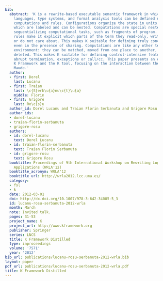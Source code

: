 ```yaml
---
bib:
  abstract: 'K is a rewrite-based executable semantic framework in which programming
    languages, type systems, and formal analysis tools can be defined using configurations,
    computations and rules. Configurations organize the state in units called cells,
    which are labeled and can be nested. Computations are special nested list structures
    sequentializing computational tasks, such as fragments of program. K (rewrite)
    rules make it explicit which parts of the term they read-only, write-only, read-write,
    or do not care about. This makes K suitable for defining truly concurrent languages
    even in the presence of sharing. Computations are like any other terms in a rewriting
    environment: they can be matched, moved from one place to another, modified, or
    deleted. This makes K suitable for defining control-intensive features such as
    abrupt termination, exceptions or call/cc. This paper presents an overview of
    K Framework and the K tool, focusing on the interaction between the K tool and
    Maude.'
  author:
  - first: Dorel
    last: Lucanu
  - first: Traian
    last: \c{S}erb\u{a}nu\c{t}\u{a}
    middle: Florin
  - first: Grigore
    last: Ro\c{s}u
  author_id: Dorel Lucanu and Traian Florin Serbanuta and Grigore Rosu
  author_ids:
  - dorel-lucanu
  - traian-florin-serbanuta
  - grigore-rosu
  authors:
  - id: dorel-lucanu
    text: Dorel Lucanu
  - id: traian-florin-serbanuta
    text: Traian Florin Serbanuta
  - id: grigore-rosu
    text: Grigore Rosu
  booktitle: Proceedings of 9th International Workshop on Rewriting Logic and its
    Applications (WRLA'12)
  booktitle_acronym: WRLA'12
  booktitle_url: http://wrla2012.lcc.uma.es/
  category:
  - fsl
  - k
  date: 2012-03-01
  doi: http://dx.doi.org/10.1007/978-3-642-34005-5_3
  id: lucanu-rosu-serbanuta-2012-wrla
  month: March
  note: Invited talk.
  pages: 31-53
  project_name: K
  project_url: http://www.kframework.org
  publisher: Springer
  series: LNCS
  title: K Framework Distilled
  type: inproceedings
  volume: '7571'
  year: '2012'
bib_url: publications/lucanu-rosu-serbanuta-2012-wrla.bib
layout: paper
pdf_url: publications/lucanu-rosu-serbanuta-2012-wrla.pdf
title: K Framework Distilled
---
```

